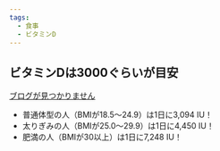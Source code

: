 ```yaml
---
tags:
  - 食事
  - ビタミンD
---
```


## ビタミンDは3000ぐらいが目安

[ブログが見つかりません](https://jyuchrszk.blogspot.com/2016/01/d.html)

- 普通体型の人（BMIが18.5〜24.9）は1日に3,094 IU！
- 太りぎみの人（BMIが25.0〜29.9）は1日に4,450 IU！
- 肥満の人（BMIが30以上）は1日に7,248 IU！
